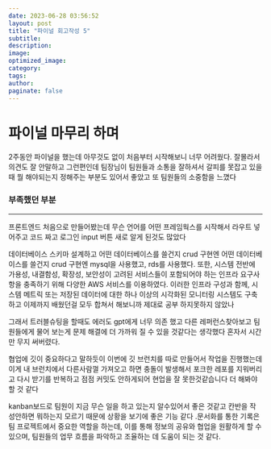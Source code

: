 ```yaml
---
date: 2023-06-28 03:56:52
layout: post
title: "파이널 회고작성 5"
subtitle:
description:
image:
optimized_image:
category:
tags:
author:
paginate: false
---
```

# 파이널 마무리 하며

2주동안 파이널을 했는데 아무것도 없이 처음부터 시작해보니 너무 어려웠다. 잘몰라서 의견도 잘 안말하고  그런편인데 팀장님이 팀원들과 소통을 잘하셔서 갈피를 못잡고 있을때 뭘 해야되는지 정해주는 부분도 있어서 좋았고 또 팀원들의 소중함을 느꼈다

### 부족했던 부분
---

프론트엔드
 처음으로 만들어봤는데 무슨 언어를 어떤 프레임웍스를 시작해서 라우트 넣어주고 코드 짜고 로그인 input 버튼 새로 알게 된것도 많았다

데이터베이스
 스키마 설계하고 어떤 데이터베이스를 쓸건지 crud 구현엔 어떤 데이터베이스를 쓸건지 crud 구현엔 mysql을 사용했고, rds를 사용했다. 또한, 시스템 전반에 가용성, 내결함성, 확장성, 보안성이 고려된 서비스들이 포함되어야 하는 인프라 요구사항을 충족하기 위해 다양한 AWS 서비스를 이용하였다. 이러한 인프라 구성과 함께, 시스템 메트릭 또는 저장된 데이터에 대한 하나 이상의 시각화된 모니터링 시스템도 구축하고 
이제까지 배웠던걸 모두 합쳐서 해보니까 제대로 공부 하지못하지 않았나 

 그래서 트러블슈팅을 할때도 에러도 gpt에게 너무 의존 했고 다른 레퍼런스찾아보고 팀원들에게 물어 보는게 문제 해결에 더 가까워 질 수 있을 것같다는 생각했다 
 혼자서 시간만 무지 써버렸다. 

 협업에 깃이 중요하다고 말하듯이 이번에 깃 브런치를 따로 만들어서 작업을 진행했는데 이게 내 브런치에서 다른사람껄 가져오고 하면 충돌이 발생해서 포크한 레포를 지워버리고 다시 받기를 반복하고 점점 커밋도 안하게되어 현업을 잘 못한것같습니다 더 해봐야 할 것 같다

kanban보드로 팀원이 지금 무슨 일을 하고 있는지 알수있어서 좋은 것같고 칸반을 작성안하면 뭐하는지 모르기 때문에 상황을 보기에 좋은 기능 같다 .문서화를 통한 기록은 팀 프로젝트에서 중요한 역할을 하는데, 이를 통해 정보의 공유와 협업을 원활하게 할 수 있으며, 팀원들의 업무 흐름을 파악하고 조율하는 데 도움이 되는 것 같다.
